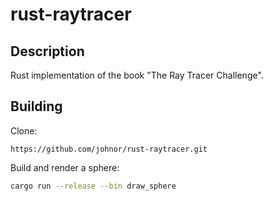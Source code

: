 # rust-raytracer

## Description
Rust implementation of the book "The Ray Tracer Challenge".

## Building

Clone:

`https://github.com/johnor/rust-raytracer.git`

Build and render a sphere:

```sh
cargo run --release --bin draw_sphere
```

